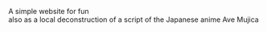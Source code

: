 A simple website for fun  
also as a local deconstruction of a script of the Japanese anime Ave Mujica
